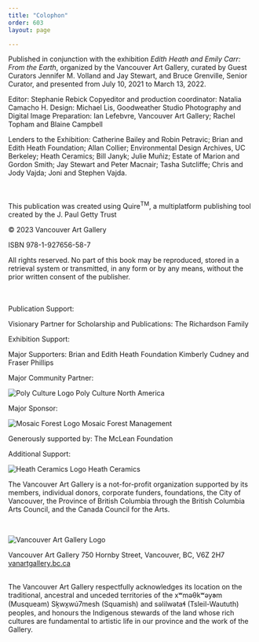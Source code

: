 ```yaml
---
title: "Colophon"
order: 603
layout: page

---
```


Published in conjunction with the exhibition *Edith Heath and Emily Carr: From the Earth*, organized by the Vancouver Art Gallery, curated by Guest Curators Jennifer M. Volland and Jay Stewart, and Bruce Grenville, Senior Curator, and presented from July 10, 2021 to March 13, 2022.
<br/>

Editor: Stephanie Rebick
Copyeditor and production coordinator: Natalia Camacho H.
Design: Michael Lis, Goodweather Studio
Photography and Digital Image Preparation: Ian Lefebvre, Vancouver Art Gallery; Rachel Topham and Blaine Campbell

Lenders to the Exhibition: Catherine Bailey and Robin Petravic; Brian and Edith Heath Foundation; Allan Collier; Environmental Design Archives, UC Berkeley; Heath Ceramics; Bill Janyk; Julie Muñiz; Estate of Marion and Gordon Smith; Jay Stewart and Peter Macnair; Tasha Sutcliffe; Chris and Jody Vajda; Joni and Stephen Vajda.

<br/>
<br/>
This publication was created using Quire<sup>TM</sup>, a multiplatform publishing tool created by the J. Paul Getty Trust

© 2023 Vancouver Art Gallery

ISBN 978-1-927656-58-7

All rights reserved. No part of this book may be reproduced, stored in a retrieval system or transmitted, in any form or by any means, without the prior written consent of the publisher.



<br/>
<br/>
Publication Support:

Visionary Partner for Scholarship and Publications:
The Richardson Family

Exhibition Support:

Major Supporters:
Brian and Edith Heath Foundation
Kimberly Cudney and Fraser Phillips

Major Community Partner:

![Poly Culture Logo](/_assets/images/polyculture.png)
Poly Culture North America

Major Sponsor:

![Mosaic Forest Logo](/_assets/images/mosaic.PNG)
Mosaic Forest Management

Generously supported by:
The McLean Foundation

Additional Support:

![Heath Ceramics Logo](/_assets/images/heathlogo.png)
Heath Ceramics



The Vancouver Art Gallery is a not-for-profit organization supported by its members, individual donors, corporate funders, foundations, the City of Vancouver, the Province of British Columbia through the British Columbia Arts Council, and the Canada Council for the Arts.

<br/>

![Vancouver Art Gallery Logo](/_assets/images/vaglogo-colour.jpg)

Vancouver Art Gallery
750 Hornby Street, Vancouver, BC, V6Z 2H7
[vanartgallery.bc.ca](https://www.vanartgallery.bc.ca)

<br/>
The Vancouver Art Gallery respectfully acknowledges its location on the traditional, ancestral and unceded territories of the xʷməθkʷəy̓əm (Musqueam) Sḵwx̱wú7mesh (Squamish) and səlilwətaɬ (Tsleil-Waututh) peoples, and honours the Indigenous stewards of the land whose rich cultures are fundamental to artistic life in our province and the work of the Gallery.
